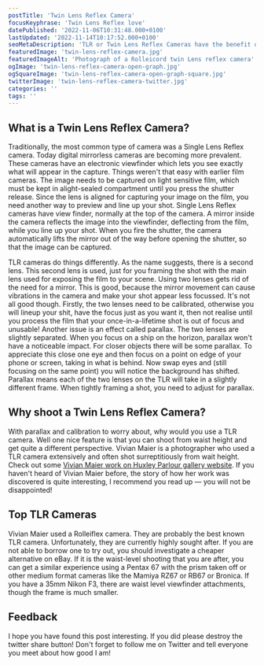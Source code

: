 ```yaml
---
postTitle: 'Twin Lens Reflex Camera'
focusKeyphrase: 'Twin Lens Reflex love'
datePublished: '2022-11-06T10:31:48.000+0100'
lastUpdated: '2022-11-14T10:17:52.000+0100'
seoMetaDescription: 'TLR or Twin Lens Reflex Cameras have the benefit of you being able to hold the camera at waist level to take a picture and get a more engaging camera angle.'
featuredImage: 'twin-lens-reflex-camera.jpg'
featuredImageAlt: 'Photograph of a Rolleicord twin Lens reflex camera'
ogImage: 'twin-lens-reflex-camera-open-graph.jpg'
ogSquareImage: 'twin-lens-reflex-camera-open-graph-square.jpg'
twitterImage: 'twin-lens-reflex-camera-twitter.jpg'
categories: ''
tags: ''
---
```


## What is a Twin Lens Reflex Camera?

Traditionally, the most common type of camera was a Single Lens Reflex camera.
Today digital mirrorless cameras are becoming more prevalent. These cameras have
an electronic viewfinder which lets you see exactly what will appear in the
capture. Things weren't that easy with earlier film cameras. The image needs to
be captured on light sensitive film, which must be kept in alight-sealed
compartment until you press the shutter release. Since the lens is aligned for
capturing your image on the film, you need another way to preview and line up
your shot. Single Lens Reflex cameras have view finder, normally at the top of
the camera. A mirror inside the camera reflects the image into the viewfinder,
deflecting from the film, while you line up your shot. When you fire the
shutter, the camera automatically lifts the mirror out of the way before opening
the shutter, so that the image can be captured.

TLR cameras do things differently. As the name suggests, there is a second lens.
This second lens is used, just for you framing the shot with the main lens used
for exposing the film to your scene. Using two lenses gets rid of the need for a
mirror. This is good, because the mirror movement can cause vibrations in the
camera and make your shot appear less focussed. It's not all good though.
Firstly, the two lenses need to be calibrated, otherwise you will lineup your
shit, have the focus just as you want it, then not realise until you process the
film that your once-in-a-lifetime shot is out of focus and unusable! Another
issue is an effect called parallax. The two lenses are slightly separated. When
you focus on a ship on the horizon, parallax won't have a noticeable impact. For
closer objects there will be some parallax. To appreciate this close one eye and
then focus on a point on edge of your phone or screen, taking in what is behind.
Now swap eyes and (still focusing on the same point) you will notice the
background has shifted. Parallax means each of the two lenses on the TLR will
take in a slightly different frame. When tightly framing a shot, you need to
adjust for parallax.

## Why shoot a Twin Lens Reflex Camera?

With parallax and calibration to worry about, why would you use a TLR camera.
Well one nice feature is that you can shoot from waist height and get quite a
different perspective. Vivian Maier is a photographer who used a TLR camera
extensively and often shot surreptitiously from wait height. Check out some
[Vivian Maier work on Huxley Parlour gallery website](https://huxleyparlour.com/artists/vivian-maier/).
If you haven't heard of Vivian Maier before, the story of how her work was
discovered is quite interesting, I recommend you read up &mdash; you will not be
disappointed!

## Top TLR Cameras

Vivian Maier used a Rolleiflex camera. They are probably the best known TLR
camera. Unfortunately, they are currently highly sought after. If you are not
able to borrow one to try out, you should investigate a cheaper alternative on
eBay. If it is the waist-level shooting that you are after, you can get a
similar experience using a Pentax 67 with the prism taken off or other medium
format cameras like the Mamiya RZ67 or RB67 or Bronica. If you have a 35mm Nikon
F3, there are waist level viewfinder attachments, though the frame is much
smaller.

## Feedback

I hope you have found this post interesting. If you did please destroy the
twitter share button! Don't forget to follow me on Twitter and tell everyone you
meet about how good I am!
